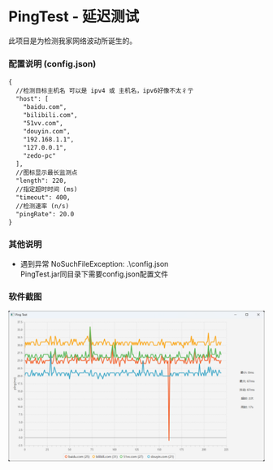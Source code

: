 # PingTest - 延迟测试

此项目是为检测我家网络波动所诞生的。

### 配置说明 (config.json)

```json5
{
  //检测目标主机名 可以是 ipv4 或 主机名，ipv6好像不太彳亍
  "host": [
    "baidu.com",
    "bilibili.com",
    "51vv.com",
    "douyin.com",
    "192.168.1.1",
    "127.0.0.1",
    "zedo-pc"
  ],
  //图标显示最长监测点
  "length": 220,
  //指定超时时间 (ms)
  "timeout": 400,
  //检测速率 (n/s)
  "pingRate": 20.0
}
```

### 其他说明

* 遇到异常 NoSuchFileException: .\config.json  
  PingTest.jar同目录下需要config.json配置文件

### 软件截图

![image](docs/img.png)

